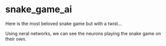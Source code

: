 # snake_game_ai
Here is the most beloved snake game but with a twist...

Using neral networks, we can see the neurons playing the snake game on their own.
